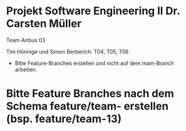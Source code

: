 # Projekt Software Engineering II Dr. Carsten Müller

Team Airbus 03

Tim Hönnige und Simon Berberich: T04, T05, T06


- Bitte Feature-Branches erstellen und nicht auf dem main-Branch arbeiten.

# Bitte Feature Branches nach dem Schema feature/team-<team-num> erstellen (bsp. feature/team-13)
